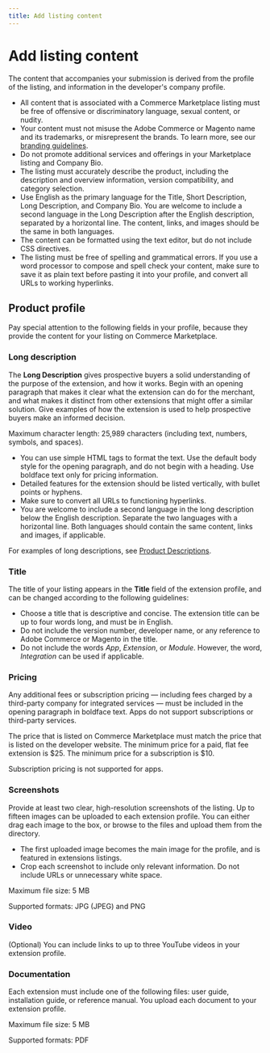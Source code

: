 ```yaml
---
title: Add listing content
---
```


# Add listing content

The content that accompanies your submission is derived from the profile of the listing, and information in the developer's company profile.

-  All content that is associated with a Commerce Marketplace listing must be free of offensive or discriminatory language, sexual content, or nudity.
-  Your content must not misuse the Adobe Commerce or Magento name and its trademarks, or misrepresent the brands. To learn more, see our [branding guidelines](branding.md).
-  Do not promote additional services and offerings in your Marketplace listing and Company Bio.
-  The listing must accurately describe the product, including the description and overview information, version compatibility, and category selection.
-  Use English as the primary language for the Title, Short Description, Long Description, and Company Bio. You are welcome to include a second language in the Long Description after the English description, separated by a horizontal line. The content, links, and images should be the same in both languages.
-  The content can be formatted using the text editor, but do not include CSS directives.
-  The listing must be free of spelling and grammatical errors. If you use a word processor to compose and spell check your content, make sure to save it as plain text before pasting it into your profile, and convert all URLs to working hyperlinks.

## Product profile

Pay special attention to the following fields in your profile, because they provide the content for your listing on Commerce Marketplace.

### Long description

The **Long Description** gives prospective buyers a solid understanding of the purpose of the extension, and how it works.  Begin with an opening paragraph that makes it clear what the extension can do for the merchant, and what makes it distinct from other extensions that might offer a similar solution. Give examples of how the extension is used to help prospective buyers make an informed decision.

Maximum character length: 25,989 characters (including text, numbers, symbols, and spaces).

-  You can use simple HTML tags to format the text. Use the default body style  for the opening paragraph, and do not begin with a heading. Use boldface text only for pricing information.
-  Detailed features for the extension should be listed vertically, with bullet points or hyphens.
-  Make sure to convert all URLs to functioning hyperlinks.
-  You are welcome to include a second language in the long description below the English description. Separate the two languages with a horizontal line. Both languages should contain the same content, links and images, if applicable.

For examples of long descriptions, see [Product Descriptions](product-descriptions.md).

### Title

The title of your listing appears in the **Title** field of the extension profile, and can be changed according to the following guidelines:

-  Choose a title that is descriptive and concise. The extension title can be up to four words long, and must be in English.
-  Do not include the version number, developer name, or any reference to Adobe Commerce or Magento in the title.
-  Do not include the words _App_, _Extension_, or _Module_. However, the word, _Integration_ can be used if applicable.

### Pricing

Any additional fees or subscription pricing — including fees charged by a third-party company for integrated services — must be included in the opening paragraph in boldface text. Apps do not support subscriptions or third-party services.

The price that is listed on Commerce Marketplace must match the price that is listed on the developer website. The minimum price for a paid, flat fee extension is $25. The minimum price for a subscription is $10.

<InlineAlert variant="info" slots="text"/>

Subscription pricing is not supported for apps.

### Screenshots

Provide at least two clear, high-resolution screenshots of the listing. Up to fifteen images can be uploaded to each extension profile. You can either drag each image to the box, or browse to the files and upload them from the directory.

-  The first uploaded image becomes the main image for the profile, and is featured in extensions listings.
-  Crop each screenshot to include only relevant information. Do not include URLs or unnecessary white space.

Maximum file size: 5 MB

Supported formats: JPG (JPEG) and PNG

### Video

(Optional) You can include links to up to three YouTube videos in your extension profile.

### Documentation

Each extension must include one of the following files: user guide, installation guide, or reference manual. You upload each document to your extension profile.

Maximum file size: 5 MB

Supported formats: PDF
